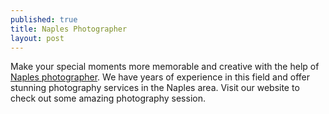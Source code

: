 ```yaml
---
published: true
title: Naples Photographer
layout: post
---
```

Make your special moments more memorable and creative with the help of <a href="http://fsimonetti.com/locations/naples-photographer/">Naples photographer</a>. We have years of experience in this field and offer stunning photography services in the Naples area. Visit our website to check out some amazing photography session.
